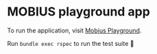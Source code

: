 # MOBIUS playground app

To run the application, visit [Mobius Playground](https://mobius-playground.herokuapp.com/).

Run `bundle exec rspec` to run the test suite 🚀

